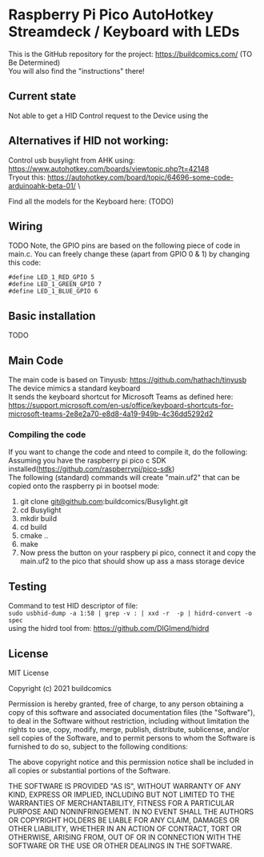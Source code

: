 # Raspberry Pi Pico AutoHotkey Streamdeck / Keyboard with LEDs
This is the GitHub repository for the project: https://buildcomics.com/ (TO Be Determined) \
You will also find the "instructions"  there!

## Current state
Not able to get a HID Control request to the Device using the

## Alternatives if HID not working:
Control usb busylight from AHK using: https://www.autohotkey.com/boards/viewtopic.php?t=42148 \
Tryout this: https://autohotkey.com/board/topic/64696-some-code-arduinoahk-beta-01/ \

Find all the models for the Keyboard here: (TODO)

## Wiring
TODO
Note, the GPIO pins are based on the following piece of code in main.c. You can freely change these (apart from GPIO 0 & 1) by changing this code:
```
#define LED_1_RED_GPIO 5
#define LED_1_GREEN_GPIO 7
#define LED_1_BLUE_GPIO 6
```
## Basic installation
TODO

## Main Code
The main code is based on Tinyusb: https://github.com/hathach/tinyusb \
The device mimics a standard keyboard \
It sends the keyboard shortcut for Microsoft Teams as defined here: https://support.microsoft.com/en-us/office/keyboard-shortcuts-for-microsoft-teams-2e8e2a70-e8d8-4a19-949b-4c36dd5292d2

### Compiling the code
If you want to change the code and nteed to compile it, do the following:
Assuming you have the raspberry pi pico c SDK installed(https://github.com/raspberrypi/pico-sdk) \
The following (standard) commands will create "main.uf2" that can be copied onto the raspberry pi in bootsel mode:
1. git clone git@github.com:buildcomics/Busylight.git
2. cd Busylight
3. mkdir build
4. cd build
5. cmake ..
6. make
7. Now press the button on your raspbery pi pico, connect it and copy the main.uf2 to the pico that should show up ass a mass storage device

## Testing
Command to test HID descriptor of file: \
`sudo usbhid-dump -a 1:58 | grep -v : | xxd -r  -p | hidrd-convert -o spec`
\
using the hidrd tool from: https://github.com/DIGImend/hidrd

## License
MIT License

Copyright (c) 2021 buildcomics

Permission is hereby granted, free of charge, to any person obtaining a copy
of this software and associated documentation files (the "Software"), to deal
in the Software without restriction, including without limitation the rights
to use, copy, modify, merge, publish, distribute, sublicense, and/or sell
copies of the Software, and to permit persons to whom the Software is
furnished to do so, subject to the following conditions:

The above copyright notice and this permission notice shall be included in all
copies or substantial portions of the Software.

THE SOFTWARE IS PROVIDED "AS IS", WITHOUT WARRANTY OF ANY KIND, EXPRESS OR
IMPLIED, INCLUDING BUT NOT LIMITED TO THE WARRANTIES OF MERCHANTABILITY,
FITNESS FOR A PARTICULAR PURPOSE AND NONINFRINGEMENT. IN NO EVENT SHALL THE
AUTHORS OR COPYRIGHT HOLDERS BE LIABLE FOR ANY CLAIM, DAMAGES OR OTHER
LIABILITY, WHETHER IN AN ACTION OF CONTRACT, TORT OR OTHERWISE, ARISING FROM,
OUT OF OR IN CONNECTION WITH THE SOFTWARE OR THE USE OR OTHER DEALINGS IN THE
SOFTWARE.

